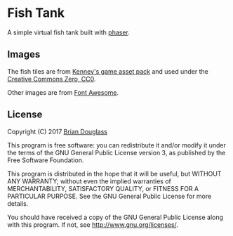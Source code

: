 # Fish Tank

A simple virtual fish tank built with [phaser](http://phaser.io).

## Images

The fish tiles are from [Kenney's game asset pack](https://kenney.itch.io/kenney-game-assets-2)
and used under the [Creative Commons Zero, CC0](http://creativecommons.org/publicdomain/zero/1.0/).

Other images are from [Font Awesome](http://fontawesome.io/).

## License

Copyright (C) 2017 [Brian Douglass](http://bhdouglass.com/)

This program is free software: you can redistribute it and/or modify it under the terms of the GNU General Public License version 3, as published
by the Free Software Foundation.

This program is distributed in the hope that it will be useful, but WITHOUT ANY WARRANTY; without even the implied warranties of MERCHANTABILITY, SATISFACTORY QUALITY, or FITNESS FOR A PARTICULAR PURPOSE.  See the GNU General Public License for more details.

You should have received a copy of the GNU General Public License along with this program.  If not, see <http://www.gnu.org/licenses/>.
